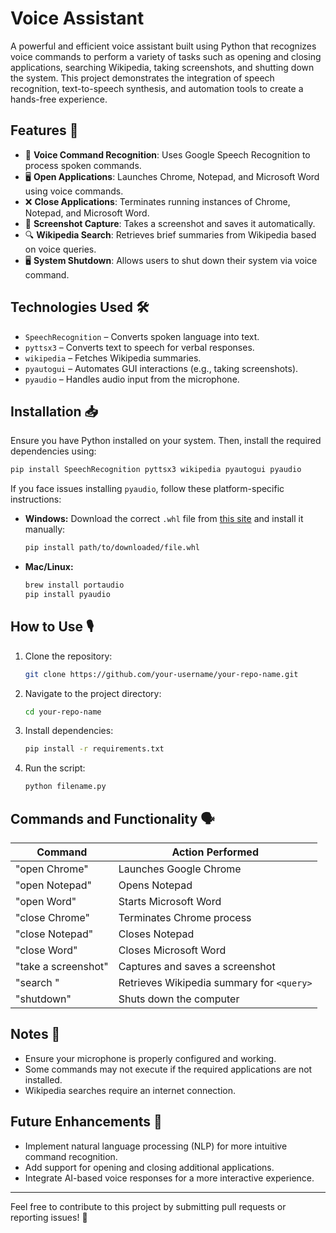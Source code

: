 # Voice Assistant

A powerful and efficient voice assistant built using Python that recognizes voice commands to perform a variety of tasks such as opening and closing applications, searching Wikipedia, taking screenshots, and shutting down the system. This project demonstrates the integration of speech recognition, text-to-speech synthesis, and automation tools to create a hands-free experience.

## Features 🚀
- 🎤 **Voice Command Recognition**: Uses Google Speech Recognition to process spoken commands.
- 🖥️ **Open Applications**: Launches Chrome, Notepad, and Microsoft Word using voice commands.
- ❌ **Close Applications**: Terminates running instances of Chrome, Notepad, and Microsoft Word.
- 📸 **Screenshot Capture**: Takes a screenshot and saves it automatically.
- 🔍 **Wikipedia Search**: Retrieves brief summaries from Wikipedia based on voice queries.
- 🖥️ **System Shutdown**: Allows users to shut down their system via voice command.

## Technologies Used 🛠️
- `SpeechRecognition` – Converts spoken language into text.
- `pyttsx3` – Converts text to speech for verbal responses.
- `wikipedia` – Fetches Wikipedia summaries.
- `pyautogui` – Automates GUI interactions (e.g., taking screenshots).
- `pyaudio` – Handles audio input from the microphone.

## Installation 📥
Ensure you have Python installed on your system. Then, install the required dependencies using:

```sh
pip install SpeechRecognition pyttsx3 wikipedia pyautogui pyaudio
```

If you face issues installing `pyaudio`, follow these platform-specific instructions:

- **Windows:** Download the correct `.whl` file from [this site](https://www.lfd.uci.edu/~gohlke/pythonlibs/#pyaudio) and install it manually:
  ```sh
  pip install path/to/downloaded/file.whl
  ```
- **Mac/Linux:**
  ```sh
  brew install portaudio
  pip install pyaudio
  ```

## How to Use 🎙️
1. Clone the repository:
   ```sh
   git clone https://github.com/your-username/your-repo-name.git
   ```
2. Navigate to the project directory:
   ```sh
   cd your-repo-name
   ```
3. Install dependencies:
   ```sh
   pip install -r requirements.txt
   ```
4. Run the script:
   ```sh
   python filename.py
   ```

## Commands and Functionality 🗣️
| Command               | Action Performed |
|-----------------------|-----------------|
| "open Chrome"        | Launches Google Chrome |
| "open Notepad"       | Opens Notepad |
| "open Word"          | Starts Microsoft Word |
| "close Chrome"       | Terminates Chrome process |
| "close Notepad"      | Closes Notepad |
| "close Word"         | Closes Microsoft Word |
| "take a screenshot"  | Captures and saves a screenshot |
| "search <query>"     | Retrieves Wikipedia summary for `<query>` |
| "shutdown"           | Shuts down the computer |

## Notes 📝
- Ensure your microphone is properly configured and working.
- Some commands may not execute if the required applications are not installed.
- Wikipedia searches require an internet connection.

## Future Enhancements 🔮
- Implement natural language processing (NLP) for more intuitive command recognition.
- Add support for opening and closing additional applications.
- Integrate AI-based voice responses for a more interactive experience.


---
Feel free to contribute to this project by submitting pull requests or reporting issues! 🚀


